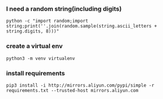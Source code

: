 ### I need a random string(including digits)

```shell
python -c "import random;import string;print(''.join(random.sample(string.ascii_letters + string.digits, 8)))"
```

### create a virtual env

```shell
python3 -m venv virtualenv
```

### install requirements
```shell
pip3 install -i http://mirrors.aliyun.com/pypi/simple -r requirements.txt --trusted-host mirrors.aliyun.com
```